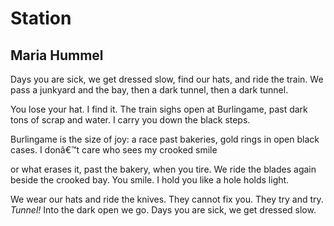 # Station
## Maria Hummel
Days you are sick, we get dressed slow,
find our hats, and ride the train.
We pass a junkyard and the bay,
then a dark tunnel, then a dark tunnel.

You lose your hat. I find it. The train
sighs open at Burlingame,
past dark tons of scrap and water.
I carry you down the black steps.

Burlingame is the size of joy:
a race past bakeries, gold rings
in open black cases. I donâ€™t care
who sees my crooked smile

or what erases it, past the bakery,
when you tire. We ride the blades again
beside the crooked bay. You smile.
I hold you like a hole holds light.

We wear our hats and ride the knives.
They cannot fix you. They try and try.
 _Tunnel!_ Into the dark open we go.
Days you are sick, we get dressed slow.